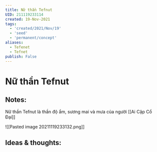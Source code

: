 ```yaml
---
title: Nữ thần Tefnut
UID: 211119233114
created: 19-Nov-2021
tags:
  - 'created/2021/Nov/19'
  - 'seed'
  - 'permanent/concept'
aliases:
  - Tefenet
  - Tefnet
publish: False
---
```

# Nữ thần Tefnut

## Notes:
Nữ thần Tefnut là thần độ ẩm, sương mai và mưa của người [[Ai Cập Cổ Đại]]

![[Pasted image 20211119233132.png]]

## Ideas & thoughts:


